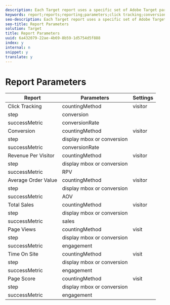 ```yaml
---
description: Each Target report uses a specific set of Adobe Target parameters.
keywords: report;reports;reporting;parameters;click tracking;conversion;revenue per visitor;rpv;average order value;total sales;page views;time on site;page score
seo-description: Each Target report uses a specific set of Adobe Target parameters.
seo-title: Report Parameters
solution: Target
title: Report Parameters
uuid: 6a432079-22ae-4b69-8b59-1d5754d5f888
index: y
internal: n
snippet: y
translate: y
---
```


# Report Parameters



<table id="table_A4B62BC4FB464AFFA6485D91D708EC8C"> 
 <thead> 
  <tr> 
   <th colname="col1" class="entry"> Report </th> 
   <th colname="col2" class="entry"> Parameters </th> 
   <th colname="col3" class="entry"> Settings </th> 
  </tr> 
 </thead>
 <tbody> 
  <tr> 
   <td colname="col1" morerows="2"> Click Tracking </td> 
   <td colname="col2"> <span class="parmname"> countingMethod</span> </td> 
   <td colname="col3"> <span class="codeph"> visitor</span> </td> 
  </tr> 
  <tr> 
   <td colname="col2"> <span class="parmname"> step</span> </td> 
   <td colname="col3"> <span class="codeph"> conversion</span> </td> 
  </tr> 
  <tr> 
   <td colname="col2"> <span class="parmname"> successMetric</span> </td> 
   <td colname="col3"> <span class="codeph"> conversionRate</span> </td> 
  </tr> 
  <tr> 
   <td colname="col1" morerows="2"> Conversion </td> 
   <td colname="col2"> <span class="parmname"> countingMethod</span> </td> 
   <td colname="col3"> <span class="codeph"> visitor</span> </td> 
  </tr> 
  <tr> 
   <td colname="col2"> <span class="parmname"> step</span> </td> 
   <td colname="col3"> <span class="codeph"> display mbox</span> or <span class="codeph"> conversion</span> </td> 
  </tr> 
  <tr> 
   <td colname="col2"> <span class="parmname"> successMetric</span> </td> 
   <td colname="col3"> <span class="codeph"> conversionRate</span> </td> 
  </tr> 
  <tr> 
   <td colname="col1" morerows="2"> Revenue Per Visitor </td> 
   <td colname="col2"> <span class="parmname"> countingMethod</span> </td> 
   <td colname="col3"> <span class="codeph"> visitor</span> </td> 
  </tr> 
  <tr> 
   <td colname="col2"> <span class="parmname"> step</span> </td> 
   <td colname="col3"> <span class="codeph"> display mbox</span> or <span class="codeph"> conversion</span> </td> 
  </tr> 
  <tr> 
   <td colname="col2"> <span class="parmname"> successMetric</span> </td> 
   <td colname="col3"> <span class="codeph"> RPV</span> </td> 
  </tr> 
  <tr> 
   <td colname="col1" morerows="2"> Average Order Value </td> 
   <td colname="col2"> <span class="parmname"> countingMethod</span> </td> 
   <td colname="col3"> <span class="codeph"> visitor</span> </td> 
  </tr> 
  <tr> 
   <td colname="col2"> <span class="parmname"> step</span> </td> 
   <td colname="col3"> <span class="codeph"> display mbox</span> or <span class="codeph"> conversion</span> </td> 
  </tr> 
  <tr> 
   <td colname="col2"> <span class="parmname"> successMetric</span> </td> 
   <td colname="col3"> <span class="codeph"> AOV</span> </td> 
  </tr> 
  <tr> 
   <td colname="col1" morerows="2"> Total Sales </td> 
   <td colname="col2"> <span class="parmname"> countingMethod</span> </td> 
   <td colname="col3"> <span class="codeph"> visitor</span> </td> 
  </tr> 
  <tr> 
   <td colname="col2"> <span class="parmname"> step</span> </td> 
   <td colname="col3"> <span class="codeph"> display mbox</span> or <span class="codeph"> conversion</span> </td> 
  </tr> 
  <tr> 
   <td colname="col2"> <span class="parmname"> successMetric</span> </td> 
   <td colname="col3"> <span class="codeph"> sales</span> </td> 
  </tr> 
  <tr> 
   <td colname="col1" morerows="2"> Page Views </td> 
   <td colname="col2"> <span class="parmname"> countingMethod</span> </td> 
   <td colname="col3"> <span class="codeph"> visit</span> </td> 
  </tr> 
  <tr> 
   <td colname="col2"> <span class="parmname"> step</span> </td> 
   <td colname="col3"> <span class="codeph"> display mbox</span> or <span class="codeph"> conversion</span> </td> 
  </tr> 
  <tr> 
   <td colname="col2"> <span class="parmname"> successMetric</span> </td> 
   <td colname="col3"> <span class="codeph"> engagement</span> </td> 
  </tr> 
  <tr> 
   <td colname="col1" morerows="2"> Time On Site </td> 
   <td colname="col2"> <span class="parmname"> countingMethod</span> </td> 
   <td colname="col3"> <span class="codeph"> visit</span> </td> 
  </tr> 
  <tr> 
   <td colname="col2"> <span class="parmname"> step</span> </td> 
   <td colname="col3"> <span class="codeph"> display mbox</span> or <span class="codeph"> conversion</span> </td> 
  </tr> 
  <tr> 
   <td colname="col2"> <span class="parmname"> successMetric</span> </td> 
   <td colname="col3"> <span class="codeph"> engagement</span> </td> 
  </tr> 
  <tr> 
   <td colname="col1" morerows="2"> Page Score </td> 
   <td colname="col2"> <span class="parmname"> countingMethod</span> </td> 
   <td colname="col3"> <span class="codeph"> visit</span> </td> 
  </tr> 
  <tr> 
   <td colname="col2"> <span class="parmname"> step</span> </td> 
   <td colname="col3"> <span class="codeph"> display mbox</span> or <span class="codeph"> conversion</span> </td> 
  </tr> 
  <tr> 
   <td colname="col2"> <span class="parmname"> successMetric</span> </td> 
   <td colname="col3"> <span class="codeph"> engagement</span> </td> 
  </tr> 
 </tbody> 
</table>


